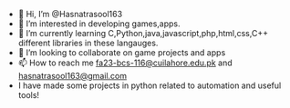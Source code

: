 - 👋 Hi, I’m @Hasnatrasool163
- 👀 I’m interested in developing games,apps.
- 🌱 I’m currently learning C,Python,java,javascript,php,html,css,C++ different libraries in these langauges.
- 💞️ I’m looking to collaborate on game projects and apps 
- 📫 How to reach me fa23-bcs-116@cuilahore.edu.pk and hasnatrasool163@gmail.com
- I have made some projects in python related to automation and useful tools!

<!---
Hasnatrasool163/Hasnatrasool163 is a ✨ special ✨ repository because its `README.md` (this file) appears on your GitHub profile.
You can click the Preview link to take a look at your changes.
--->




